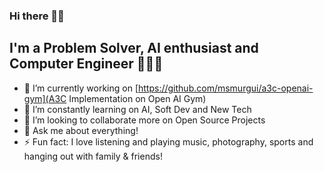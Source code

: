 ### Hi there 👋👾

## I'm a Problem Solver, AI enthusiast and Computer Engineer 🚀🚀🚀

- 🔭 I’m currently working on [https://github.com/msmurgui/a3c-openai-gym](A3C Implementation on Open AI Gym)
- 🌱 I’m constantly learning on AI, Soft Dev and New Tech
- 👯 I’m looking to collaborate more on Open Source Projects
- 💬 Ask me about everything!
- ⚡ Fun fact: I love listening and playing music, photography, sports and hanging out with family & friends!





